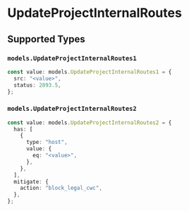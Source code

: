# UpdateProjectInternalRoutes


## Supported Types

### `models.UpdateProjectInternalRoutes1`

```typescript
const value: models.UpdateProjectInternalRoutes1 = {
  src: "<value>",
  status: 2893.5,
};
```

### `models.UpdateProjectInternalRoutes2`

```typescript
const value: models.UpdateProjectInternalRoutes2 = {
  has: [
    {
      type: "host",
      value: {
        eq: "<value>",
      },
    },
  ],
  mitigate: {
    action: "block_legal_cwc",
  },
};
```

